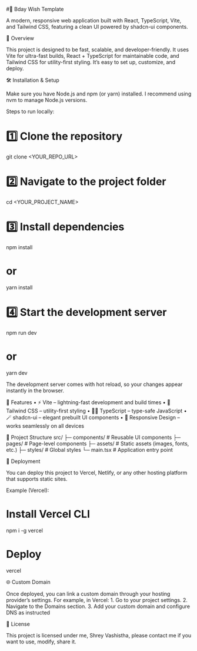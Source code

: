 #🚀  Bday Wish Template

A modern, responsive web application built with React, TypeScript, Vite, and Tailwind CSS, featuring a clean UI powered by shadcn-ui components.

📖 Overview

This project is designed to be fast, scalable, and developer-friendly. It uses Vite for ultra-fast builds, React + TypeScript for maintainable code, and Tailwind CSS for utility-first styling.
It’s easy to set up, customize, and deploy.

🛠 Installation & Setup

Make sure you have Node.js and npm (or yarn) installed.
I recommend using nvm to manage Node.js versions.

Steps to run locally:

# 1️⃣ Clone the repository
git clone <YOUR_REPO_URL>

# 2️⃣ Navigate to the project folder
cd <YOUR_PROJECT_NAME>

# 3️⃣ Install dependencies
npm install
# or
yarn install

# 4️⃣ Start the development server
npm run dev
# or
yarn dev

The development server comes with hot reload, so your changes appear instantly in the browser.

🧩 Features
	•	⚡ Vite – lightning-fast development and build times
	•	🎨 Tailwind CSS – utility-first styling
	•	🧑‍💻 TypeScript – type-safe JavaScript
	•	🪄 shadcn-ui – elegant prebuilt UI components
	•	📱 Responsive Design – works seamlessly on all devices

 📂 Project Structure
 src/
 ├─ components/   # Reusable UI components
 ├─ pages/        # Page-level components
 ├─ assets/       # Static assets (images, fonts, etc.)
 ├─ styles/       # Global styles
 └─ main.tsx      # Application entry point

🚢 Deployment

You can deploy this project to Vercel, Netlify, or any other hosting platform that supports static sites.

Example (Vercel):
# Install Vercel CLI
npm i -g vercel

# Deploy
vercel

🌐 Custom Domain

Once deployed, you can link a custom domain through your hosting provider’s settings.
For example, in Vercel:
	1.	Go to your project settings.
	2.	Navigate to the Domains section.
	3.	Add your custom domain and configure DNS as instructed

 📜 License

This project is licensed under me,   Shrey Vashistha, please contact me if you want to use, modify, share it.

